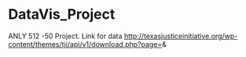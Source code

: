 # DataVis_Project
ANLY 512 -50 Project. Link for data http://texasjusticeinitiative.org/wp-content/themes/tji/api/v1/download.php?page=&amp;

